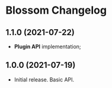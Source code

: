 # Blossom Changelog

## 1.1.0 (2021-07-22)

- **Plugin API** implementation;

## 1.0.0 (2021-07-19)

- Initial release. Basic API.